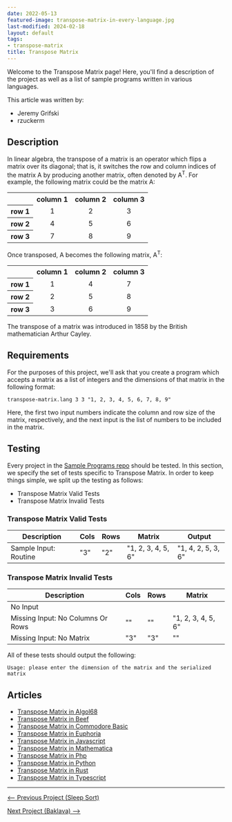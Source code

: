 ```yaml
---
date: 2022-05-13
featured-image: transpose-matrix-in-every-language.jpg
last-modified: 2024-02-18
layout: default
tags:
- transpose-matrix
title: Transpose Matrix
---
```


Welcome to the Transpose Matrix page! Here, you'll find a description of the project as well as a list of sample programs written in various languages.

This article was written by:

- Jeremy Grifski
- rzuckerm

## Description

<style>
    .matrix {
        text-align: center;
    }

    .empty {
        background-color: transparent;
    }

    .right {
        text-align: right;
    }
</style>

In linear algebra, the transpose of a matrix is an operator which flips a matrix over its diagonal; 
that is, it switches the row and column indices of the matrix A by producing another matrix, often 
denoted by A<sup>T</sup>. For example, the following matrix could be the matrix A:

<table class="matrix">
    <tr>
        <th class="empty;">&nbsp;</th>
        <th>column 1</th>
        <th>column 2</th>
        <th>column 3</th>
    </tr>
    <tr>
        <th class="right">row 1</th>
        <td>1</td>
        <td>2</td>
        <td>3</td>
    </tr>
    <tr>
        <th class="right">row 2</th>
        <td>4</td>
        <td>5</td>
        <td>6</td>
    </tr>
    <tr>
        <th class="right">row 3</th>
        <td>7</td>
        <td>8</td>
        <td>9</td>
    </tr>
</table>

Once transposed, A becomes the following matrix, A<sup>T</sup>:

<table class="matrix">
    <tr>
        <th class="empty">&nbsp;</th>
        <th>column 1</th>
        <th>column 2</th>
        <th >column 3</th>
    </tr>
    <tr>
        <th class="right">row 1</th>
        <td>1</td>
        <td>4</td>
        <td>7</td>
    </tr>
    <tr>
        <th class="right">row 2</th>
        <td>2</td>
        <td>5</td>
        <td>8</td>
    </tr>
    <tr>
        <th class="right">row 3</th>
        <td>3</td>
        <td>6</td>
        <td>9</td>
    </tr>
</table>

The transpose of a matrix was introduced in 1858 by the British mathematician Arthur Cayley.


## Requirements

For the purposes of this project, we'll ask that you create a program which accepts
a matrix as a list of integers and the dimensions of that matrix in the following
format:

```
transpose-matrix.lang 3 3 "1, 2, 3, 4, 5, 6, 7, 8, 9"
```

Here, the first two input numbers indicate the column and row size of the matrix, respectively, and the 
next input is the list of numbers to be included in the matrix.


## Testing

Every project in the [Sample Programs repo](https://github.com/TheRenegadeCoder/sample-programs) should be tested.
In this section, we specify the set of tests specific to Transpose Matrix.
In order to keep things simple, we split up the testing as follows:

- Transpose Matrix Valid Tests
- Transpose Matrix Invalid Tests

### Transpose Matrix Valid Tests

| Description | Cols | Rows | Matrix | Output |
| ----------- | ---- | ---- | ------ | ------ |
| Sample Input: Routine | "3" | "2" | "1, 2, 3, 4, 5, 6" | "1, 4, 2, 5, 3, 6" |

### Transpose Matrix Invalid Tests

| Description | Cols | Rows | Matrix |
| ----------- | ---- | ---- | ------ |
| No Input |  |  |  |
| Missing Input: No Columns Or Rows | "" | "" | "1, 2, 3, 4, 5, 6" |
| Missing Input: No Matrix | "3" | "3" | "" |

All of these tests should output the following:

```
Usage: please enter the dimension of the matrix and the serialized matrix
```


## Articles

- [Transpose Matrix in Algol68](https://sampleprograms.io/projects/transpose-matrix/algol68)
- [Transpose Matrix in Beef](https://sampleprograms.io/projects/transpose-matrix/beef)
- [Transpose Matrix in Commodore Basic](https://sampleprograms.io/projects/transpose-matrix/commodore-basic)
- [Transpose Matrix in Euphoria](https://sampleprograms.io/projects/transpose-matrix/euphoria)
- [Transpose Matrix in Javascript](https://sampleprograms.io/projects/transpose-matrix/javascript)
- [Transpose Matrix in Mathematica](https://sampleprograms.io/projects/transpose-matrix/mathematica)
- [Transpose Matrix in Php](https://sampleprograms.io/projects/transpose-matrix/php)
- [Transpose Matrix in Python](https://sampleprograms.io/projects/transpose-matrix/python)
- [Transpose Matrix in Rust](https://sampleprograms.io/projects/transpose-matrix/rust)
- [Transpose Matrix in Typescript](https://sampleprograms.io/projects/transpose-matrix/typescript)

***

<nav class="project-nav">

<div id="prev" markdown="1">

[<-- Previous Project (Sleep Sort)](https://sampleprograms.io/projects/sleep-sort)

</div>

<div id="next" markdown="1">

[Next Project (Baklava) -->](https://sampleprograms.io/projects/baklava)

</div>

</nav>
